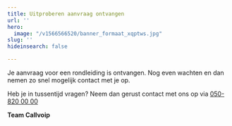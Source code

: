 ```yaml
---
title: Uitproberen aanvraag ontvangen
url: ''
hero:
  image: "/v1566566520/banner_formaat_xqptws.jpg"
slug: ''
hideinsearch: false

---
```

Je aanvraag voor een rondleiding is ontvangen. Nog even wachten en dan nemen zo snel mogelijk contact met je op.

Heb je in tussentijd vragen? Neem dan gerust contact met ons op via [050-820 00 00](tel:+31508200000)

**Team Callvoip**